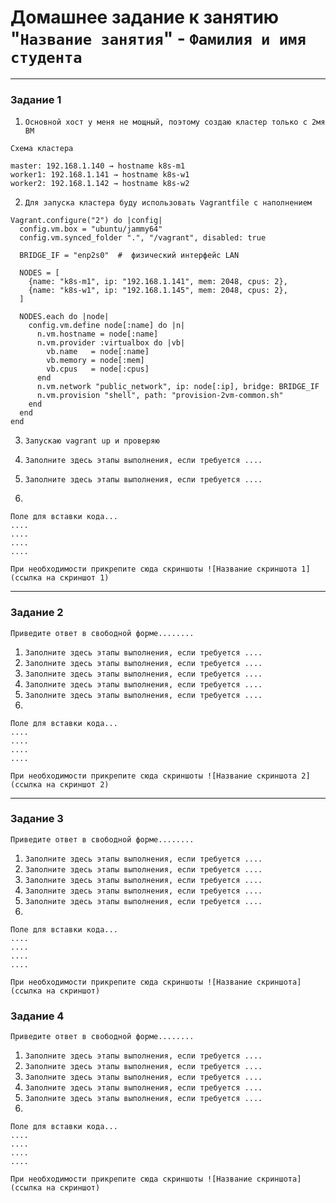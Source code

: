 # Домашнее задание к занятию "`Название занятия`" - `Фамилия и имя студента`



---

### Задание 1


1. `Основной хост у меня не мощный, поэтому создаю кластер только с 2мя ВМ`
```
Схема кластера

master: 192.168.1.140 → hostname k8s-m1
worker1: 192.168.1.141 → hostname k8s-w1
worker2: 192.168.1.142 → hostname k8s-w2
```
2. `Для запуска кластера буду использовать Vagrantfile c наполнением`

```
Vagrant.configure("2") do |config|
  config.vm.box = "ubuntu/jammy64"
  config.vm.synced_folder ".", "/vagrant", disabled: true

  BRIDGE_IF = "enp2s0"  #  физический интерфейс LAN

  NODES = [
    {name: "k8s-m1", ip: "192.168.1.141", mem: 2048, cpus: 2},
    {name: "k8s-w1", ip: "192.168.1.145", mem: 2048, cpus: 2},
  ]

  NODES.each do |node|
    config.vm.define node[:name] do |n|
      n.vm.hostname = node[:name]
      n.vm.provider :virtualbox do |vb|
        vb.name   = node[:name]
        vb.memory = node[:mem]
        vb.cpus   = node[:cpus]
      end
      n.vm.network "public_network", ip: node[:ip], bridge: BRIDGE_IF
      n.vm.provision "shell", path: "provision-2vm-common.sh"
    end
  end
end
```

3. `Запускаю vagrant up и проверяю`

4. `Заполните здесь этапы выполнения, если требуется ....`
5. `Заполните здесь этапы выполнения, если требуется ....`
6. 

```
Поле для вставки кода...
....
....
....
....
```

`При необходимости прикрепитe сюда скриншоты
![Название скриншота 1](ссылка на скриншот 1)`


---

### Задание 2

`Приведите ответ в свободной форме........`

1. `Заполните здесь этапы выполнения, если требуется ....`
2. `Заполните здесь этапы выполнения, если требуется ....`
3. `Заполните здесь этапы выполнения, если требуется ....`
4. `Заполните здесь этапы выполнения, если требуется ....`
5. `Заполните здесь этапы выполнения, если требуется ....`
6. 

```
Поле для вставки кода...
....
....
....
....
```

`При необходимости прикрепитe сюда скриншоты
![Название скриншота 2](ссылка на скриншот 2)`


---

### Задание 3

`Приведите ответ в свободной форме........`

1. `Заполните здесь этапы выполнения, если требуется ....`
2. `Заполните здесь этапы выполнения, если требуется ....`
3. `Заполните здесь этапы выполнения, если требуется ....`
4. `Заполните здесь этапы выполнения, если требуется ....`
5. `Заполните здесь этапы выполнения, если требуется ....`
6. 

```
Поле для вставки кода...
....
....
....
....
```

`При необходимости прикрепитe сюда скриншоты
![Название скриншота](ссылка на скриншот)`

### Задание 4

`Приведите ответ в свободной форме........`

1. `Заполните здесь этапы выполнения, если требуется ....`
2. `Заполните здесь этапы выполнения, если требуется ....`
3. `Заполните здесь этапы выполнения, если требуется ....`
4. `Заполните здесь этапы выполнения, если требуется ....`
5. `Заполните здесь этапы выполнения, если требуется ....`
6. 

```
Поле для вставки кода...
....
....
....
....
```

`При необходимости прикрепитe сюда скриншоты
![Название скриншота](ссылка на скриншот)`
